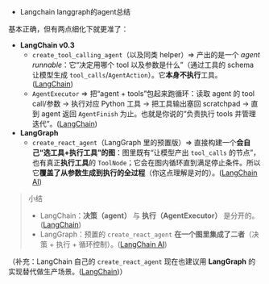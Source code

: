 - Langchain langgraph的agent总结

基本正确，但有两点细化下就更准了：

- **LangChain v0.3**
    - `create_tool_calling_agent`（以及同类 helper）⇒ 产出的是一个 *agent runnable*：它“决定用哪个 tool 以及参数是什么”（通过工具的 schema 让模型生成 `tool_calls`/`AgentAction`）。它**本身不执行**工具。([LangChain](https://python.langchain.com/api_reference/langchain/agents/langchain.agents.tool_calling_agent.base.create_tool_calling_agent.html?utm_source=chatgpt.com))
    - `AgentExecutor` ⇒ 把“agent + tools”包起来跑循环：读取 agent 的 tool call/参数 → 执行对应 Python 工具 → 把工具输出塞回 scratchpad → 直到 agent 返回 `AgentFinish` 为止。也就是你说的“负责执行 tools 并管理迭代”。([LangChain](https://python.langchain.com/api_reference/langchain/agents/langchain.agents.agent.AgentExecutor.html?utm_source=chatgpt.com))
- **LangGraph**
    - `create_react_agent`（LangGraph 里的预置版）⇒ 直接构建一个**会自己“选工具+执行工具”的图**：图里既有“让模型产出 `tool_calls` 的节点”，也有真正**执行工具**的 `ToolNode`；它会在图内循环直到满足停止条件。所以它**覆盖了从参数生成到执行的全过程**（你这点理解是对的）。([LangChain AI](https://langchain-ai.github.io/langgraph/reference/agents/?utm_source=chatgpt.com))

> 小结
> 
> - LangChain：**决策（agent）** 与 **执行（AgentExecutor）** 是分开的。([LangChain](https://python.langchain.com/api_reference/langchain/agents/langchain.agents.tool_calling_agent.base.create_tool_calling_agent.html?utm_source=chatgpt.com))
> - LangGraph：预置的 `create_react_agent` **在一个图里集成了二者**（决策 + 执行 + 循环控制）。([LangChain AI](https://langchain-ai.github.io/langgraph/reference/agents/?utm_source=chatgpt.com))

（补充：LangChain 自己的 `create_react_agent` 现在也建议用 **LangGraph** 的实现替代做生产场景。([LangChain](https://python.langchain.com/api_reference/langchain/agents/langchain.agents.react.agent.create_react_agent.html?utm_source=chatgpt.com))）
